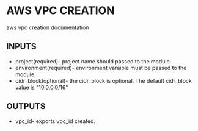 # AWS VPC CREATION
aws vpc creation documentation

## INPUTS
* project(required)- project name should passed to the module.
* environment(required)- environment varaible must be passed to the module.
* cidr_block(optional)- the cidr_block is optional. The default cidr_block value is "10.0.0.0/16"

## OUTPUTS
* vpc_id- exports vpc_id created.